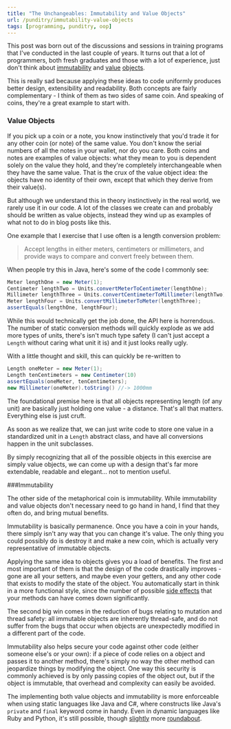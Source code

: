 ```yaml
---
title: "The Unchangeables: Immutability and Value Objects"
url: /punditry/immutability-value-objects
tags: [programming, punditry, oop]
---
```


This post was born out of the discussions and sessions in training programs that I've conducted in the last couple of years. It turns out that a lot of programmers, both fresh graduates and those with a lot of experience, just don't think about [immutability][im] and [value][vo1] [objects][vo2]. 

This is really sad because applying these ideas to code uniformly produces better design, extensibility and readability. Both concepts are fairly complementary - I think of them as two sides of same coin. And speaking of coins, they're a great example to start with. 

### Value Objects 

If you pick up a coin or a note, you know instinctively that you'd trade it for any other coin (or note) of the same value. You don't know the serial numbers of all the notes in your wallet, nor do you care. Both coins and notes are examples of value objects: what they mean to you is dependent solely on the value they hold, and they're completely interchangeable when they have the same value. That is the crux of the value object idea: the objects have no identity of their own, except that which they derive from their value(s). 

But although we understand this in theory instinctively in the real world, we rarely use it in our code. A lot of the classes we create can and probably should be written as value objects, instead they wind up as examples of what not to do in blog posts like this. 

One example that I exercise that I use often is a length conversion problem:

> Accept lengths in either meters, centimeters or millimeters, and provide ways to compare and convert freely between them. 

When people try this in Java, here's some of the code I commonly see:

```java
Meter lengthOne = new Meter(1);
Centimeter lengthTwo = Units.convertMeterToCentimeter(lengthOne);
Millimeter lengthThree = Units.convertCentimeterToMillimeter(lengthTwo);
Meter lengthFour = Units.convertMillimeterToMeter(lengthThree);
assertEquals(lengthOne, lengthFour);
```

While this would technically get the job done, the API here is horrendous. The number of static conversion methods will quickly explode as we add more types of units, there's isn't much type safety (I can't just accept a `Length` without caring what unit it is) and it just looks really ugly. 

With a little thought and skill, this can quickly be re-written to

```java
Length oneMeter = new Meter(1);
Length tenCentimeters = new Centimeter(10)
assertEquals(oneMeter, tenCentimeters);
new Millimeter(oneMeter).toString() //-> 1000mm 
```

The foundational premise here is that all objects representing length (of any unit) are basically just holding one value - a distance. That's all that matters. Everything else is just cruft. 

As soon as we realize that, we can just write code to store one value in a standardized unit in a `Length` abstract class, and have all conversions happen in the unit subclasses. 

By simply recognizing that all of the possible objects in this exercise are simply value objects, we can come up with a design that's far more extendable, readable and elegant… not to mention useful. 


###Immutability

The other side of the metaphorical coin is immutability. While immutability and value objects don't necessary need to go hand in hand, I find that they often do, and bring mutual benefits. 

Immutability is basically permanence. Once you have a coin in your hands, there simply isn't any way that you can change it's value. The only thing you could possibly do is destroy it and make a new coin, which is actually very representative of immutable objects. 

Applying the same idea to objects gives you a load of benefits. The first and most important of them is that the design of the code drastically improves - gone are all your setters, and maybe even your getters, and any other code that exists to modify the state of the object. You automatically start in think in a more functional style, since the number of possible [side effects][side-effects] that your methods can have comes down significantly. 

The second big win comes in the reduction of bugs relating to mutation and thread safety: all immutable objects are inherently thread-safe, and do not suffer from the bugs that occur when objects are unexpectedly modified in a different part of the code. 

Immutability also helps secure your code against other code (either someone else's or your own): if a piece of code relies on a object and passes it to another method, there's simply no way the other method can jeopardize things by modifying the object. One way this security is commonly achieved is by only passing copies of the object out, but if the object is immutable, that overhead and complexity can easily be avoided. 

The implementing both value objects and immutability is more enforceable when using static languages like Java and C#, where constructs like Java's `private` and `final` keyword come in handy. Even in dynamic languages like Ruby and Python, it's still possible, though [slightly][ruby-accessors] more [roundabout][python-property]. 



[vo1]: http://domaindrivendesign.org/node/135
[vo2]: http://devlicio.us/blogs/casey/archive/2009/02/13/ddd-entities-and-value-objects.aspx
[im]: http://en.wikipedia.org/wiki/Immutable_object
[side-effects]: http://en.wikipedia.org/wiki/Side_effect_(computer_science)
[ruby-accessors]: http://www.rubyist.net/~slagell/ruby/accessors.html
[python-property]: http://docs.python.org/library/functions.html#property
